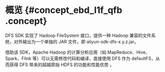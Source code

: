 # 概览 {#concept_ebd_l1f_qfb .concept}

DFS SDK 实现了 Hadoop FileSystem 接口，提供一种 Hadoop 兼容的文件系统，对外输出为一个单独的 JAR 文件，即 aliyun-sdk-dfs-x.y.z.jar。

借助该 SDK，Apache Hadoop 的计算分析应用（如 MapReduce、Hive、Spark、Flink 等）可以无需修改代码和编译，直接使用 DFS 作为 defaultFS，从而获得 DFS 带来的超越原始 HDFS 的功能和性能优势 。

